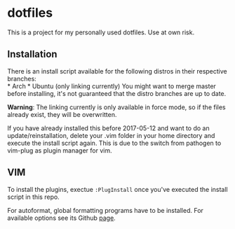# dotfiles
This is a project for my personally used dotfiles.
Use at own risk.

## Installation
There is an install script available for the following distros in their respective branches:  
	* Arch
	* Ubuntu (only linking currently)
You might want to merge master before installing, it's not guaranteed that the distro branches are up to date.

**Warning**: The linking currently is only available in force mode, so if the files already exist, they will be overwritten.  

If you have already installed this before 2017-05-12 and want to do an update/reinstallation, delete your .vim folder in your home directory and execute the install script again.
This is due to the switch from pathogen to vim-plug as plugin manager for vim.

## VIM
To install the plugins, exectue `:PlugInstall` once you've executed the install script in this repo.

For autoformat, global formatting programs have to be installed. For available options see its Github [page](https://github.com/Chiel92/vim-autoformat).
